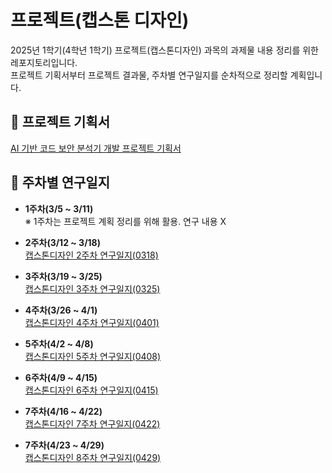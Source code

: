 # 프로젝트(캡스톤 디자인)
2025년 1학기(4학년 1학기) 프로젝트(캡스톤디자인) 과목의 과제물 내용 정리를 위한 레포지토리입니다.<br>
프로젝트 기획서부터 프로젝트 결과물, 주차별 연구일지를 순차적으로 정리할 계획입니다.

## 📌 프로젝트 기획서
<a href="https://github.com/tealight03/CapstoneDesign/blob/main/%EC%BA%A1%EC%8A%A4%ED%86%A4%EB%94%94%EC%9E%90%EC%9D%B8_%ED%94%84%EB%A1%9C%EC%A0%9D%ED%8A%B8%20%EA%B8%B0%ED%9A%8D%EC%84%9C_%EA%B9%80%EB%8B%A4%EB%B9%88.pdf" target="_blank">
AI 기반 코드 보안 분석기 개발 프로젝트 기획서</a>

## 📑 주차별 연구일지
- <b>1주차(3/5 ~ 3/11)</b><br>
  ※ 1주차는 프로젝트 계획 정리를 위해 활용. 연구 내용 X
  
- <b>2주차(3/12 ~ 3/18)</b><br>
  <a href="https://github.com/tealight03/CapstoneDesign/tree/main/2week" target="_blank">캡스톤디자인 2주차 연구일지(0318)</a>
  
- <b>3주차(3/19 ~ 3/25)</b><br>
  <a href="https://github.com/tealight03/CapstoneDesign/tree/main/3week" target="_blank">캡스톤디자인 3주차 연구일지(0325)</a>

- <b>4주차(3/26 ~ 4/1)</b><br>
  <a href="https://github.com/tealight03/CapstoneDesign/tree/main/4week" target="_blank">캡스톤디자인 4주차 연구일지(0401)</a>

- <b>5주차(4/2 ~ 4/8)</b><br>
  <a href="https://github.com/tealight03/CapstoneDesign/tree/main/5week" target="_blank">캡스톤디자인 5주차 연구일지(0408)</a>

- <b>6주차(4/9 ~ 4/15)</b><br>
  <a href="https://github.com/tealight03/CapstoneDesign/tree/main/6week" target="_blank">캡스톤디자인 6주차 연구일지(0415)</a>

- <b>7주차(4/16 ~ 4/22)</b><br>
  <a href="https://github.com/tealight03/CapstoneDesign/tree/main/7week" target="_blank">캡스톤디자인 7주차 연구일지(0422)</a>
  
- <b>7주차(4/23 ~ 4/29)</b><br>
  <a href="https://github.com/tealight03/CapstoneDesign/tree/main/8week" target="_blank">캡스톤디자인 8주차 연구일지(0429)</a>
